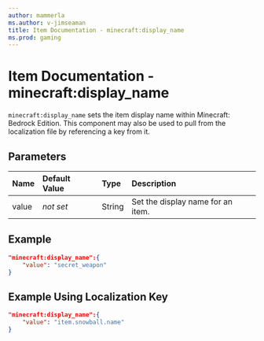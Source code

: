 ```yaml
---
author: mammerla
ms.author: v-jimseaman
title: Item Documentation - minecraft:display_name
ms.prod: gaming
---
```


# Item Documentation - minecraft:display_name

`minecraft:display_name` sets the item display name within Minecraft: Bedrock Edition. This component may also be used to pull from the localization file by referencing a key from it. 

## Parameters

|Name |Default Value  |Type  |Description  |
|:----------|:----------|:----------|:----------|
|value|*not set* | String | Set the display name for an item.|

## Example

```json
"minecraft:display_name":{
    "value": "secret_weapon"
}
```

## Example Using Localization Key

```json
"minecraft:display_name":{
    "value": "item.snowball.name"
}
```